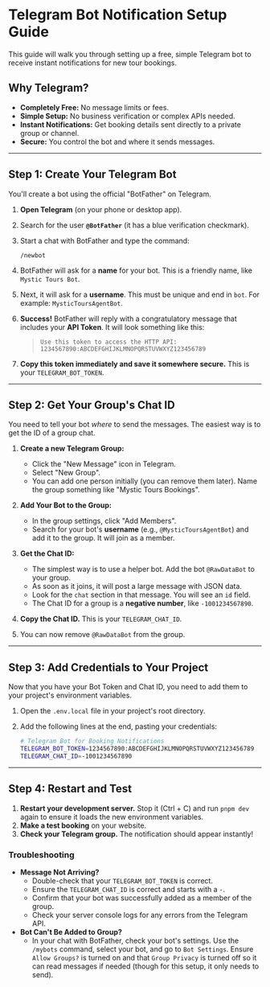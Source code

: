 # Telegram Bot Notification Setup Guide

This guide will walk you through setting up a free, simple Telegram bot to receive instant notifications for new tour bookings.

## Why Telegram?
- **Completely Free:** No message limits or fees.
- **Simple Setup:** No business verification or complex APIs needed.
- **Instant Notifications:** Get booking details sent directly to a private group or channel.
- **Secure:** You control the bot and where it sends messages.

---

## Step 1: Create Your Telegram Bot

You'll create a bot using the official "BotFather" on Telegram.

1.  **Open Telegram** (on your phone or desktop app).
2.  Search for the user **`@BotFather`** (it has a blue verification checkmark).
3.  Start a chat with BotFather and type the command:
    ```
    /newbot
    ```
4.  BotFather will ask for a **name** for your bot. This is a friendly name, like `Mystic Tours Bot`.
5.  Next, it will ask for a **username**. This must be unique and end in `bot`. For example: `MysticToursAgentBot`.
6.  **Success!** BotFather will reply with a congratulatory message that includes your **API Token**. It will look something like this:
    > `Use this token to access the HTTP API:`
    > `1234567890:ABCDEFGHIJKLMNOPQRSTUVWXYZ123456789`

7.  **Copy this token immediately and save it somewhere secure.** This is your `TELEGRAM_BOT_TOKEN`.

---

## Step 2: Get Your Group's Chat ID

You need to tell your bot *where* to send the messages. The easiest way is to get the ID of a group chat.

1.  **Create a new Telegram Group:**
    *   Click the "New Message" icon in Telegram.
    *   Select "New Group".
    *   You can add one person initially (you can remove them later). Name the group something like "Mystic Tours Bookings".

2.  **Add Your Bot to the Group:**
    *   In the group settings, click "Add Members".
    *   Search for your bot's **username** (e.g., `@MysticToursAgentBot`) and add it to the group. It will join as a member.

3.  **Get the Chat ID:**
    *   The simplest way is to use a helper bot. Add the bot `@RawDataBot` to your group.
    *   As soon as it joins, it will post a large message with JSON data.
    *   Look for the `chat` section in that message. You will see an `id` field.
    *   The Chat ID for a group is a **negative number**, like `-1001234567890`.

4.  **Copy the Chat ID.** This is your `TELEGRAM_CHAT_ID`.
5.  You can now remove `@RawDataBot` from the group.

---

## Step 3: Add Credentials to Your Project

Now that you have your Bot Token and Chat ID, you need to add them to your project's environment variables.

1.  Open the `.env.local` file in your project's root directory.
2.  Add the following lines at the end, pasting your credentials:

    ```bash
    # Telegram Bot for Booking Notifications
    TELEGRAM_BOT_TOKEN=1234567890:ABCDEFGHIJKLMNOPQRSTUVWXYZ123456789
    TELEGRAM_CHAT_ID=-1001234567890
    ```

---

## Step 4: Restart and Test

1.  **Restart your development server.** Stop it (Ctrl + C) and run `pnpm dev` again to ensure it loads the new environment variables.
2.  **Make a test booking** on your website.
3.  **Check your Telegram group.** The notification should appear instantly!

### Troubleshooting

*   **Message Not Arriving?**
    *   Double-check that your `TELEGRAM_BOT_TOKEN` is correct.
    *   Ensure the `TELEGRAM_CHAT_ID` is correct and starts with a `-`.
    *   Confirm that your bot was successfully added as a member of the group.
    *   Check your server console logs for any errors from the Telegram API.
*   **Bot Can't Be Added to Group?**
    *   In your chat with BotFather, check your bot's settings. Use the `/mybots` command, select your bot, and go to `Bot Settings`. Ensure `Allow Groups?` is turned on and that `Group Privacy` is turned off so it can read messages if needed (though for this setup, it only needs to send). 